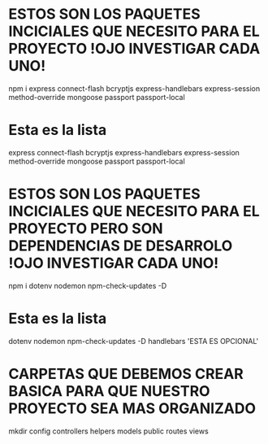 # ESTOS SON LOS PAQUETES INCICIALES QUE NECESITO PARA EL PROYECTO !OJO INVESTIGAR CADA UNO!

npm i express connect-flash bcryptjs express-handlebars express-session method-override mongoose passport passport-local

# Esta es la lista

express
connect-flash
bcryptjs
express-handlebars
express-session
method-override
mongoose
passport
passport-local

# ESTOS SON LOS PAQUETES INCICIALES QUE NECESITO PARA EL PROYECTO PERO SON DEPENDENCIAS DE DESARROLO !OJO INVESTIGAR CADA UNO!

npm i dotenv nodemon npm-check-updates -D

# Esta es la lista

dotenv
nodemon
npm-check-updates -D
handlebars 'ESTA ES OPCIONAL'

# CARPETAS QUE DEBEMOS CREAR BASICA PARA QUE NUESTRO PROYECTO SEA MAS ORGANIZADO

mkdir config controllers helpers models public routes views
